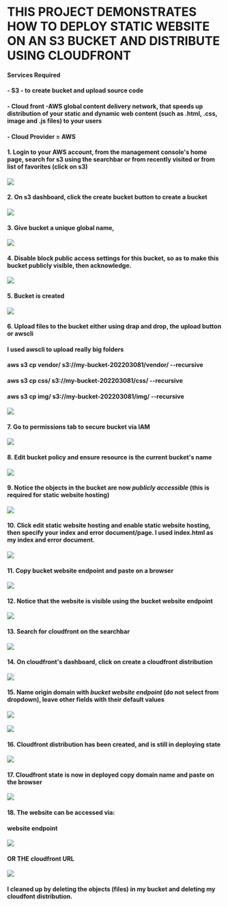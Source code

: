 # THIS PROJECT DEMONSTRATES HOW TO DEPLOY STATIC WEBSITE ON AN S3 BUCKET AND DISTRIBUTE USING CLOUDFRONT

#### __Services Required__
#### - S3 - to create bucket and upload source code
#### - Cloud front -AWS global content delivery network, that speeds up distribution of your static and dynamic web content (such as .html, .css, image and .js files) to your users 
#### - Cloud Provider = AWS

#### 1. Login to your AWS account, from the management console's home page, search for s3 using the searchbar or from recently visited or from list of favorites (click on s3)
![](Images/sh1.png)
#### 2. On s3 dashboard, click the create bucket button to create a bucket
![](images/sh2.png)
#### 3. Give bucket a unique global name, 
![](images/sh3.png)
#### 4. Disable block public access settings for this bucket, so as to make this bucket publicly visible, then acknowledge.
![](images/sh4.png)
#### 5. Bucket is created
![](images/sh5.png)
#### 6. Upload files to the bucket either using drap and drop, the upload button or awscli
#### I used awscli to upload really big folders
#### aws s3 cp vendor/ s3://my-bucket-202203081/vendor/ --recursive 
#### aws s3 cp css/ s3://my-bucket-202203081/css/ --recursive 
#### aws s3 cp img/ s3://my-bucket-202203081/img/ --recursive 
![](images/sh6.png)
#### 7. Go to permissions tab to secure bucket via IAM
![](images/sh7.png)
#### 8. Edit bucket policy and ensure resource is the current bucket's name
![](images/sh8.png)
#### 9. Notice the objects in the bucket are now _publicly accessible_ (this is required for static website hosting)
![](images/sh9.png)
#### 10. Click __edit static website hosting__ and enable static website hosting, then specify your index and error document/page. I used index.html as my index and error document.
![](images/sh10.png)
#### 11. Copy bucket website endpoint and paste on a browser
![](images/sh11.png)
#### 12. Notice that the website is visible using the bucket website endpoint
![](images/sh12.png) 
#### 13. Search for cloudfront on the searchbar
![](images/sh13.png)
#### 14. On cloudfront's dashboard, click on create a cloudfront distribution 
![](images/sh14.png)
#### 15. Name origin domain with _bucket website endpoint_ (do not select from dropdown), leave other fields with their default values
![](images/sh15.png)<br/><br/>
![](images/sh16.png)
#### 16. Cloudfront distribution has been created, and is still in __deploying__ state
![](images/sh17.png)
#### 17. Cloudfront state is now in deployed copy domain name and paste on the browser

![](images/sh18.png)
#### 18. The website can be accessed via:
#### __website endpoint__
![](images/sh12.png)
#### OR THE __cloudfront URL__
![](images/sh18.png)


#### I cleaned up by deleting the objects (files) in my bucket and deleting my cloudfont distribution.
